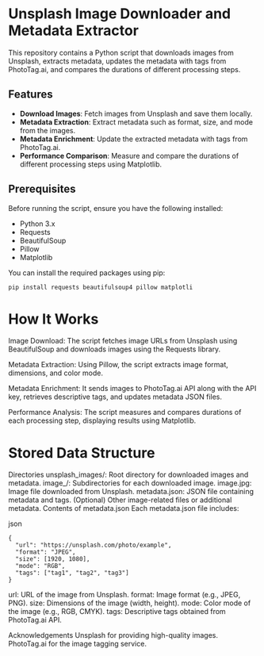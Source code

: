 # Unsplash Image Downloader and Metadata Extractor

This repository contains a Python script that downloads images from Unsplash, extracts metadata, updates the metadata with tags from PhotoTag.ai, and compares the durations of different processing steps.

## Features

- **Download Images**: Fetch images from Unsplash and save them locally.
- **Metadata Extraction**: Extract metadata such as format, size, and mode from the images.
- **Metadata Enrichment**: Update the extracted metadata with tags from PhotoTag.ai.
- **Performance Comparison**: Measure and compare the durations of different processing steps using Matplotlib.

## Prerequisites

Before running the script, ensure you have the following installed:

- Python 3.x
- Requests
- BeautifulSoup
- Pillow
- Matplotlib

You can install the required packages using pip:

```sh
pip install requests beautifulsoup4 pillow matplotli
```


# How It Works
Image Download: The script fetches image URLs from Unsplash using BeautifulSoup and downloads images using the Requests library.

Metadata Extraction: Using Pillow, the script extracts image format, dimensions, and color mode.

Metadata Enrichment: It sends images to PhotoTag.ai API along with the API key, retrieves descriptive tags, and updates metadata JSON files.

Performance Analysis: The script measures and compares durations of each processing step, displaying results using Matplotlib.

#  Stored Data Structure
Directories
unsplash_images/: Root directory for downloaded images and metadata.
image_<num>/: Subdirectories for each downloaded image.
image.jpg: Image file downloaded from Unsplash.
metadata.json: JSON file containing metadata and tags.
(Optional) Other image-related files or additional metadata.
Contents of metadata.json
Each metadata.json file includes:

json
```
{
  "url": "https://unsplash.com/photo/example",
  "format": "JPEG",
  "size": [1920, 1080],
  "mode": "RGB",
  "tags": ["tag1", "tag2", "tag3"]
}
```
url: URL of the image from Unsplash.
format: Image format (e.g., JPEG, PNG).
size: Dimensions of the image (width, height).
mode: Color mode of the image (e.g., RGB, CMYK).
tags: Descriptive tags obtained from PhotoTag.ai API.


Acknowledgements
Unsplash for providing high-quality images.
PhotoTag.ai for the image tagging service.


